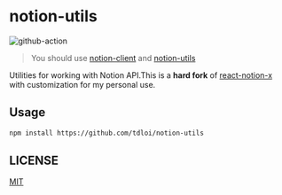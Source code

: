 # notion-utils

![github-action](https://github.com/tdloi/notion-utils/workflows/CI/badge.svg)

> You should use [notion-client](https://www.npmjs.com/package/notion-client) and [notion-utils](https://www.npmjs.com/package/notion-utils)

Utilities for working with Notion API.This is a **hard fork** of [react-notion-x](https://github.com/NotionX/react-notion-x) with customization for my personal use.

## Usage

```bash
npm install https://github.com/tdloi/notion-utils
```

## LICENSE

[MIT](LICENSE)
